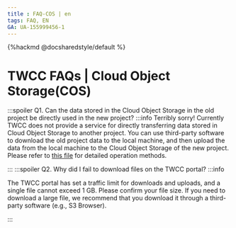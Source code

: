 ```yaml
---
title : FAQ-COS | en
tags: FAQ, EN
GA: UA-155999456-1
---
```


{%hackmd @docsharedstyle/default %}

# TWCC FAQs |  Cloud Object Storage(COS)

:::spoiler Q1. Can the data stored in the Cloud Object Storage in the old project be directly used in the new project?
:::info
Terribly sorry! Currently TWCC does not provide a service for directly transferring data stored in Cloud Object Storage to another project. You can use third-party software to download the old project data to the local machine, and then upload the data from the local machine to the Cloud Object Storage of the new project. Please refer to [<ins>this file<ins>](https://man.twcc.ai/@twccdocs/howto-project-data-transfer-en) for detailed operation methods.

:::
:::spoiler Q2. Why did I fail to download files on the TWCC portal?
:::info

The TWCC portal has set a traffic limit for downloads and uploads, and a single file cannot exceed 1 GB.
Please confirm your file size. If you need to download a large file, we recommend that you download it through a third-party software (e.g., S3 Browser).

:::
